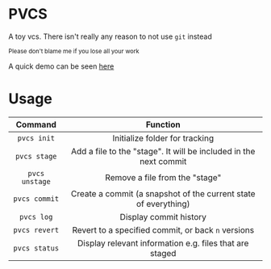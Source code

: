 # PVCS

A toy vcs. There isn't really any reason to not use `git` instead

<sup>Please don't blame me if you lose all your work</sup>

A quick demo can be seen [here](https://asciinema.org/a/avxem93wl96j7rqkwliapvgrj)

# Usage

| Command | Function |
|:-------:|:--------:|
| `pvcs init` | Initialize folder for tracking |
| `pvcs stage` | Add a file to the "stage". It will be included in the next commit |
| `pvcs unstage` | Remove a file from the "stage" |
| `pvcs commit` | Create a commit (a snapshot of the current state of everything) |
| `pvcs log` | Display commit history |
| `pvcs revert` | Revert to a specified commit, or back `n` versions |
| `pvcs status` | Display relevant information e.g. files that are staged |
